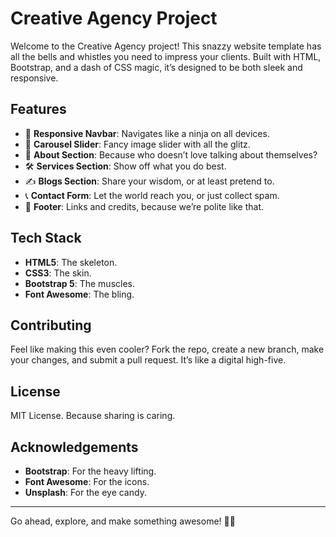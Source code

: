# Creative Agency Project

Welcome to the Creative Agency project! This snazzy website template has all the bells and whistles you need to impress your clients. Built with HTML, Bootstrap, and a dash of CSS magic, it’s designed to be both sleek and responsive.

## Features

- 🧭 **Responsive Navbar**: Navigates like a ninja on all devices.
- 🎠 **Carousel Slider**: Fancy image slider with all the glitz.
- 📜 **About Section**: Because who doesn’t love talking about themselves?
- 🛠️ **Services Section**: Show off what you do best.
- ✍️ **Blogs Section**: Share your wisdom, or at least pretend to.
- 📞 **Contact Form**: Let the world reach you, or just collect spam.
- 🦶 **Footer**: Links and credits, because we’re polite like that.

## Tech Stack

- **HTML5**: The skeleton.
- **CSS3**: The skin.
- **Bootstrap 5**: The muscles.
- **Font Awesome**: The bling.

## Contributing

Feel like making this even cooler? Fork the repo, create a new branch, make your changes, and submit a pull request. It’s like a digital high-five.

## License

MIT License. Because sharing is caring.

## Acknowledgements

- **Bootstrap**: For the heavy lifting.
- **Font Awesome**: For the icons.
- **Unsplash**: For the eye candy.

---

Go ahead, explore, and make something awesome! 🎨✨
